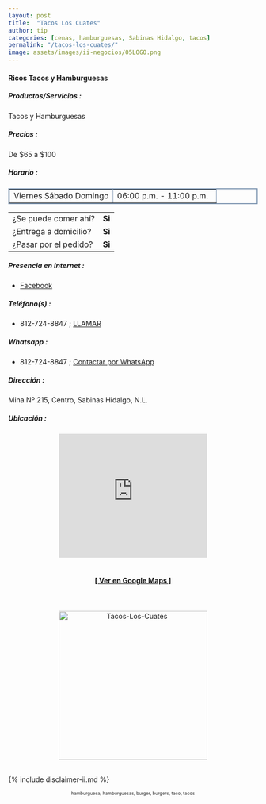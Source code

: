 ```yaml
---
layout: post
title:  "Tacos Los Cuates"
author: tip
categories: [cenas, hamburguesas, Sabinas Hidalgo, tacos]
permalink: "/tacos-los-cuates/"
image: assets/images/ii-negocios/05LOGO.png
---
```

#### Ricos Tacos y Hamburguesas

##### Productos/Servicios :

Tacos y Hamburguesas

##### Precios :

De $65 a $100

##### Horario :

<table border="2" bordercolor="#8299b3" cellpadding="4" cellspacing="5">
<colgroup>
    <col width="50%" />
    <col width="50%" />
</colgroup>
    <tbody>
        <tr>
            <td>Viernes Sábado Domingo</td>
            <td>06:00 p.m. - 11:00 p.m.</td>
        </tr>
    </tbody>
</table>



|  |  |
| :----- | :-----: |
| ¿Se puede comer ahí? | **Si** |
| ¿Entrega a domicilio? | **Si** |
| ¿Pasar por el pedido? | **Si** |



##### Presencia en Internet :

- [Facebook][FB]

##### Teléfono(s) :

- 812-724-8847 ; [LLAMAR][Tel1]

##### Whatsapp :

- 812-724-8847 ; [Contactar por WhatsApp][WA1]


[FB]: https://www.facebook.com/Tacos-y-Hamburguesas-Los-Cuates-100972998209757/

[Tel1]: tel:+528127248847

[WA1]: https://wa.me/528127248847?text=Hola,%20saludos%20desde%20PiiDO

##### Dirección :

Mina Nº 215, Centro, Sabinas Hidalgo, N.L.

##### Ubicación :

<!--..... MAPAS .....-->
<center>
    <iframe allowfullscreen="" aria-hidden="false" frameborder="0" height="250" src="https://www.google.com/maps/embed?pb=!1m18!1m12!1m3!1d3570.5012930546895!2d-100.18304644894039!3d26.50399758322341!2m3!1f0!2f0!3f0!3m2!1i1024!2i768!4f13.1!3m3!1m2!1s0x86623eb7f2a1631d%3A0x57c1ef215e67ecd8!2sMina%20215%2C%20Centro%20de%20Sabinas%20Hidalgo%2C%2065200%20Sabinas%20Hidalgo%2C%20N.L.!5e0!3m2!1sen!2smx!4v1598170047262!5m2!1sen!2smx" style="border: 0;" tabindex="0" width="300"></iframe><!--//CAMBIAR : width="300" height="250" acá arriba ^^-->
	<br />
	<br />
	<a href="https://goo.gl/maps/UdeS1SJW52NcYVdH7" target="_blank"><h4>[ Ver en Google Maps ]</h4></a><!--//CAMBIAR URL aquí-->
	<br />
	<br />
</center>
<!--..... /MAPAS .....-->

<!-- ===== 2da IMAGEN ===== --> 
<center>
    <img src="{{ site.baseurl }}/assets/images/ii-negocios/05producto.png" alt="Tacos-Los-Cuates" style="height: 300px;"/>
</center>

<br />

<!-- Disclaimer & palabras clave
================================================== -->
{% include disclaimer-ii.md %}
<center>
	<span style="font-size: xx-small;">
		<!--Palabras Clave-->hamburguesa, hamburguesas, burger, burgers, taco, tacos
	</span>
</center>



<!-- END
================================================== -->